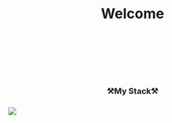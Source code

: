 <h1 align="center">Welcome<h1><br><br>

<h3 align="center">⚒️My Stack⚒️<h3>
<img src="https://img.shields.io/badge/HTML-302683?style=for-the-badge&logo=h-HTML&logoColor=white">
